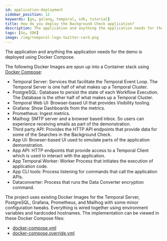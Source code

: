 ```yaml
---
id: application-deployment
sidebar_position: 12
keywords: [go, golang, temporal, sdk, tutorial]
title: How do you deploy the Background Check application?
description: The application and anything the application needs for the demo is deployed using Docker Compose.
tags: [Go, SDK]
image: /img/temporal-logo-twitter-card.png
---
```


The application and anything the application needs for the demo is deployed using Docker Compose.

The following Docker Images are spun up into a Container stack using [Docker Compose](https://docs.docker.com/compose/):

- Temporal Server: Services that facilitate the Temporal Event Loop. The Temporal Server is one half of what makes up a Temporal Cluster.
- PostgreSQL: Database to persist the state of each Workflow Execution. The Database is the other half of what makes up a Temporal Cluster.
- Temporal Web UI: Browser-based UI that provides Visibility tooling.
- Grafana: Show Dashboards from the metrics.
- Prometheus: Ingest metrics.
- Mailhog: SMTP server and a browser based inbox. So users can experience receiving emails as part of the demonstration.
- Third party API: Provides the HTTP API endpoints that provide data for some of the Searches in the Background Check.
- App UI: Browser-based UI used to simulate parts of the application demonstration.
- App API: HTTP endpoints that provide access to a Temporal Client which is used to interact with the application.
- App Temporal Worker: Worker Process that initiates the execution of application code.
- App CLI tools: Process listening for commands that call the application APIs.
- Dataconverter: Process that runs the Data Converter encryption command.

The project uses existing Docker Images for the Temporal Server, PostgreSQL, Grafana, Prometheus, and Mailhog with some minor configuration tweaks.
Everything is wired together using environment variables and hardcoded hostnames.
The implementation can be viewed in these Docker Compose files:

- [docker-compose.yml](https://github.com/temporalio/background-checks/blob/main/docker-compose.yml)
- [docker-compose.override.yml](https://github.com/temporalio/background-checks/blob/main/docker-compose.override.yml)
